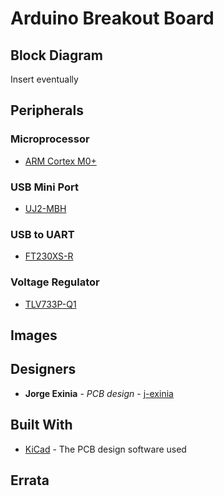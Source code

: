 # Arduino Breakout Board

## Block Diagram

Insert eventually

## Peripherals 


### Microprocessor 

* [ARM Cortex M0+](https://www.mouser.com/datasheet/2/389/dm00613881-1799439.pdf)

### USB Mini Port

* [UJ2-MBH](https://www.mouser.com/datasheet/2/670/uj2-mbh-smt-1313286.pdf)

### USB to UART

* [FT230XS-R](https://www.mouser.com/datasheet/2/163/DS_FT230X-5395.pdf)


### Voltage Regulator

* [TLV733P-Q1](http://www.ti.com/lit/ds/symlink/tlv733p-q1.pdf?HQS=TI-null-null-mousermode-df-pf-null-wwe&DCM=yes&ref_url=https%3A%2F%2Fwww.mouser.com%2F&distId=26)


## Images

## Designers

* **Jorge Exinia** - *PCB design* - [j-exinia](https://github.com/j-exinia)

## Built With

* [KiCad](https://kicad-pcb.org/) - The PCB design software used

## Errata
